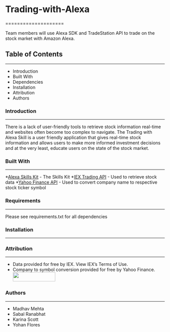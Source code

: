 # Trading-with-Alexa
====================

Team members will use Alexa SDK and TradeStation API to trade on the stock market with Amazon Alexa.

## Table of Contents
---------------------
   
 * Introduction
 * Built With
 * Dependencies
 * Installation
 * Attribution
 * Authors


### Introduction
------------

 There is a lack of user-friendly tools to retrieve stock information real-time and websites often become too complex to navigate. The Trading with Alexa Skill is a user friendly application that gives real-time stock information and allows users to make more informed investment decisions and at the very least, educate users on the state of the stock market.

### Built With
------------

 *[Alexa Skills Kit](https://developer.amazon.com/alexa-skills-kit "Alexa Skill Kit Homepage") - The Skills Kit
 *[IEX Trading API](https://iextrading.com/developer/docs/ "IEX API Documentation") - Used to retrieve stock data
 *[Yahoo Finance API](https://finance.yahoo.com/ "Yahoo Finance Homepage") - Used to convert company name to respective stock ticker symbol

### Requirements
----------------

Please see requirements.txt for all dependencies

### Installation
----------------



### Attribution
---------------

 * Data provided for free by IEX. View IEX’s Terms of Use.
 * Company to symbol conversion provided for free by Yahoo Finance. <a href="https://finance.yahoo.com/" target="_blank"> <img src="https://poweredby.yahoo.com/white.png
https://poweredby.yahoo.com/white.png" width="134" height="29"/> </a>

### Authors
-----------

 * Madhav Mehta
 * Sabal Ranabhat
 * Karina Scott
 * Yohan Flores
